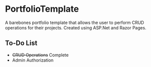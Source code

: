 # PortfolioTemplate

A barebones portfolio template that allows the user to perform CRUD operations for their projects.
Created using ASP.Net and Razor Pages.

## To-Do List
- ~~CRUD Operations~~ Complete
- Admin Authorization
